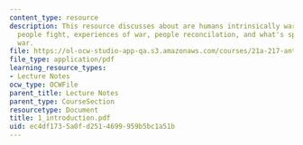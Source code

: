 ```yaml
---
content_type: resource
description: This resource discusses about are humans intrinsically warlike, why do
  people fight, experiences of war, people reconcilation, and what's special about
  war.
file: https://ol-ocw-studio-app-qa.s3.amazonaws.com/courses/21a-217-anthropology-of-war-and-peace-fall-2004/ec4df1735a0fd2514699959b5bc1a51b_1_introduction.pdf
file_type: application/pdf
learning_resource_types:
- Lecture Notes
ocw_type: OCWFile
parent_title: Lecture Notes
parent_type: CourseSection
resourcetype: Document
title: 1_introduction.pdf
uid: ec4df173-5a0f-d251-4699-959b5bc1a51b
---
```

